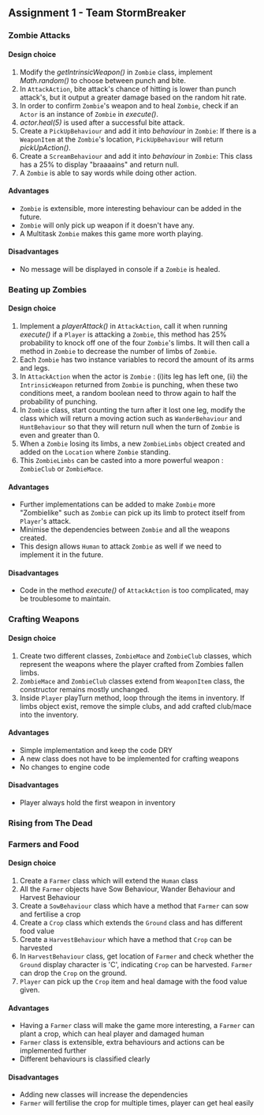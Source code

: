 ## **Assignment 1 - Team StormBreaker**

### **Zombie Attacks**

#### **Design choice**
1. Modify the *getIntrinsicWeapon()* in `Zombie`  class, implement *Math.random()* to choose between punch and bite.
1. In `AttackAction`, bite attack's chance of hitting is lower than punch attack's, but it output a greater damage based on the random hit rate.
1. In order to confirm `Zombie`'s weapon and to heal `Zombie`, check if an `Actor` is an instance of `Zombie` in *execute()*.
1. *actor.heal(5)* is used after a successful bite attack.
1. Create a `PickUpBehaviour` and add it into *behaviour* in `Zombie`: If there is a `WeaponItem` at the `Zombie`'s location, `PickUpBehaviour` will return *pickUpAction()*.
1. Create a `ScreamBehaviour` and add it into *behaviour* in `Zombie`: This class has a 25% to display "braaaains" and return null.
1. A `Zombie` is able to say words while doing other action.

#### **Advantages**
* `Zombie` is extensible, more interesting behaviour can be added in the future.
* `Zombie` will only pick up weapon if it doesn't have any.
* A Multitask `Zombie` makes this game more worth playing.

#### **Disadvantages**
* No message will be displayed in console if a `Zombie` is healed.

### **Beating up Zombies**

#### **Design choice**
1. Implement a *playerAttack()* in `AttackAction`, call it when running *execute()* if a `Player` is attacking a `Zombie`,
this method has 25% probability to knock off one of the four `Zombie`'s limbs. It will then call a method in `Zombie`
to decrease the number of limbs of `Zombie`.
1. Each `Zombie` has two instance variables to record the amount of its arms and legs.
1. In `AttackAction` when the actor is `Zombie` : (i)its leg has left one, (ii) the `IntrinsicWeapon` returned from `Zombie` 
is punching, when these two conditions meet, a random boolean need to throw again to half the probability of punching. 
1. In `Zombie` class, start counting the turn after it lost one leg, modify the class which will return a moving action such as 
`WanderBehaviour` and `HuntBehaviour` so that they will return null when the turn of `Zombie` is even and greater than 0.
1. When a `Zombie` losing its limbs, a new `ZombieLimbs` object created and added on the `Location` where `Zombie` standing.
1. This `ZombieLimbs` can be casted into a more powerful weapon : `ZombieClub` or `ZombieMace`.


#### **Advantages**
* Further implementations can be added to make `Zombie` more "Zombielike" such as `Zombie` can pick up its limb 
to protect itself from `Player`'s attack.
* Minimise the dependencies between `Zombie` and all the weapons created.
* This design allows `Human` to attack `Zombie` as well if we need to implement it in the future.

#### **Disadvantages**
* Code in the method *execute()* of `AttackAction` is too complicated, may be troublesome to maintain.

### **Crafting Weapons**

#### **Design choice**
1. Create two different classes, `ZombieMace` and `ZombieClub` classes, which represent the weapons where the player crafted from Zombies fallen limbs.
1. `ZombieMace` and `ZombieClub` classes extend from `WeaponItem` class, the constructor remains mostly unchanged.
1. Inside `Player` playTurn method, loop through the items in inventory. If limbs object exist, remove the simple clubs, and add crafted club/mace into the inventory. 

#### **Advantages**
* Simple implementation and keep the code DRY
* A new class does not have to be implemented for crafting weapons
* No changes to engine code

#### **Disadvantages**
* Player always hold the first weapon in inventory

### **Rising from The Dead**

### **Farmers and Food**

#### **Design choice**

1. Create a `Farmer` class which will extend the `Human` class
1. All the `Farmer` objects have Sow Behaviour, Wander Behaviour and Harvest Behaviour
1. Create a `SowBehaviour` class which have a method that `Farmer` can sow and fertilise a crop
1. Create a `Crop` class which extends the `Ground` class and has different food value
1. Create a `HarvestBehaviour` which have a method that `Crop` can be harvested
1. In `HarvestBehaviour` class, get location of `Farmer` and check whether the `Ground` display character is 'C', indicating `Crop` can be harvested. `Farmer` can drop the `Crop` on the ground.
1. `Player` can pick up the `Crop` item and heal damage with the food value given.

#### **Advantages**
* Having a `Farmer` class will make the game more interesting, a `Farmer` can plant a crop, which can heal player and damaged human
* `Farmer` class is extensible, extra behaviours and actions can be implemented further
* Different behaviours is classified clearly

#### **Disadvantages**
* Adding new classes will increase the dependencies
* `Farmer` will fertilise the crop for multiple times, player can get heal easily

